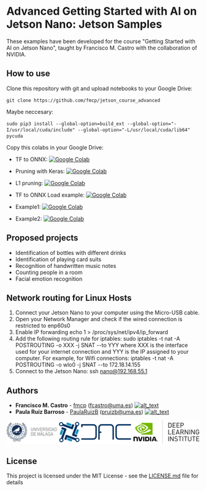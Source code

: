 # Advanced Getting Started with AI on Jetson Nano: Jetson Samples

These examples have been developed for the course "Getting Started with AI on Jetson Nano", taught by Francisco M. Castro with the collaboration of NVIDIA.


## How to use

Clone this repository with git and upload notebooks to your Google Drive:

```
git clone https://github.com/fmcp/jetson_course_advanced
```

Maybe neccesary:
```
sudo pip3 install --global-option=build_ext --global-option="-I/usr/local/cuda/include" --global-option="-L/usr/local/cuda/lib64" pycuda
```

Copy this colabs in your Google Drive:
* TF to ONNX: [![Google Colab](https://colab.research.google.com/assets/colab-badge.svg)](https://colab.research.google.com/drive/1pzpTxNZNwimL2gIFnfoVWvAcQh133Za-)
* Pruning with Keras: [![Google Colab](https://colab.research.google.com/assets/colab-badge.svg)](https://colab.research.google.com/drive/1NR2A9wPjHIQJPaE0SgNXnq-Ntg7jjnP3)
* L1 pruning: [![Google Colab](https://colab.research.google.com/assets/colab-badge.svg)](https://colab.research.google.com/drive/10btzzCDsNZpshVYAPokwMUzA03Zdtr5I)
* TF to ONNX Load example: [![Google Colab](https://colab.research.google.com/assets/colab-badge.svg)](https://colab.research.google.com/drive/1-HN6F5ItNOJDIKbX8yFtEHvY-nNZa8yi)

* Example1: [![Google Colab](https://colab.research.google.com/assets/colab-badge.svg)](https://colab.research.google.com/drive/1O60VH-dH2JrTpcKJh9LCqdxsq2RVlgcv)
* Example2: [![Google Colab](https://colab.research.google.com/assets/colab-badge.svg)](https://colab.research.google.com/drive/1Q8M0Kw-Ub9xBOUuNAHIwWlGRVOUPXqT0)

## Proposed projects
* Identification of bottles with different drinks
* Identification of playing card suits
* Recognition of handwritten music notes
* Counting people in a room
* Facial emotion recognition

## Network routing for Linux Hosts
1. Connect your Jetson Nano to your computer using the Micro-USB cable.
2. Open your Network Manager and check if the wired connection is restricted to enp60s0
3. Enable IP forwarding echo 1 > /proc/sys/net/ipv4/ip_forward
4. Add the following routing rule for iptables: sudo iptables -t nat -A POSTROUTING -o XXX -j SNAT --to YYY where XXX is the interface used for your internet connection and YYY is the IP assigned to your computer. For example, for Wifi connections: iptables -t nat -A POSTROUTING -o wlo0 -j SNAT --to 172.18.14.155
5. Connect to the Jetson Nano: ssh nano@192.168.55.1

## Authors

* **Francisco M. Castro** - [fmcp](https://github.com/fmcp) (fcastro@uma.es) [<img alt="alt_text" width="15px" src="https://cdn-icons-png.flaticon.com/512/174/174857.png" />](https://www.linkedin.com/in/francisco-manuel-castro-pay%C3%A1n-5099248b/)
* **Paula Ruíz Barroso** - [PaulaRuizB](https://github.com/PaulaRuizB) (pruizb@uma.es) [<img alt="alt_text" width="15px" src="https://cdn-icons-png.flaticon.com/512/174/174857.png" />](https://www.linkedin.com/in/paula-ruiz-barroso/)

![logo](./img/logos.jpg)

## License

This project is licensed under the MIT License - see the [LICENSE.md](LICENSE.md) file for details
 
